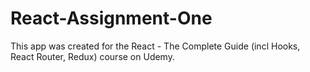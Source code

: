 # React-Assignment-One

This app was created for the React - The Complete Guide (incl Hooks, React Router, Redux) course on Udemy. 
